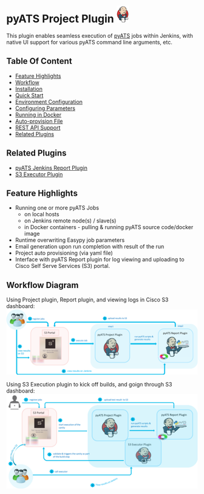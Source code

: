 # pyATS Project Plugin ![](guide/assets/images/p_jenkins.png)

This plugin enables seamless execution of [pyATS](https://developer.cisco.com/site/pyats/)
jobs within Jenkins, with native UI support for various pyATS command line arguments, etc.

## Table Of Content
- [Feature Highlights](#feature-highlights)
- [Workflow](#workflow-diagram)
- [Installation](guide/installation.md)
- [Quick Start](guide/quick_start.md)
- [Environment Configuration](guide/environment.md)
- [Configuring Parameters](guide/parameters.md)
- [Running in Docker](guide/docker.md)
- [Auto-provision File](guide/auto_provision.md)
- [REST API Support](guide/rest.md)
- [Related Plugins](guide/related.md)

## Related Plugins
- [pyATS Jenkins Report Plugin](https://github.com/CiscoTestAutomation/jenkins_report_plugin)
- [S3 Executor Plugin](https://github.com/CiscoTestAutomation/jenkins_executor_plugin)

## Feature Highlights
* Running one or more pyATS Jobs
  * on local hosts
  * on Jenkins remote node(s) / slave(s)
  * in Docker containers - pulling & running pyATS source code/docker image
* Runtime overwriting Easypy job parameters
* Email generation upon run completion with result of the run
* Project auto provisioning (via yaml file)
* Interface with pyATS Report plugin for log viewing and uploading to Cisco Self Serve Services (S3) portal.

## Workflow Diagram

Using Project plugin, Report plugin, and viewing logs in Cisco S3 dashboard:
![](guide/assets/images/workflow-1.png)

Using S3 Execution plugin to kick off builds, and goign through S3 dashboard:
![](guide/assets/images/workflow-2.png)